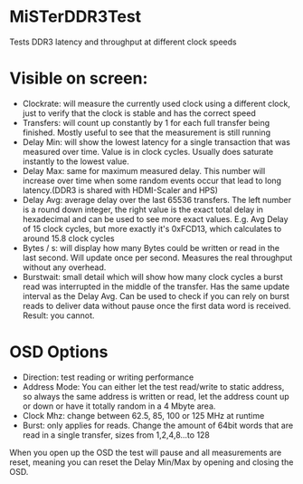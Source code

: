 # MiSTerDDR3Test
Tests DDR3 latency and throughput at different clock speeds

# Visible on screen:
- Clockrate: will measure the currently used clock using a different clock, just to verify that the clock is stable and has the correct speed
- Transfers: will count up constantly by 1 for each full transfer being finished. Mostly useful to see that the measurement is still running
- Delay Min: will show the lowest latency for a single transaction that was measured over time. Value is in clock cycles. Usually does saturate instantly to the lowest value.
- Delay Max: same for maximum measured delay. This number will increase over time when some random events occur that lead to long latency.(DDR3 is shared with HDMI-Scaler and HPS)
- Delay Avg: average delay over the last 65536 transfers. The left number is a round down integer, the right value is the exact total delay in hexadecimal and can be used to see more exact values. E.g. Avg Delay of 15 clock cycles, but more exactly it's 0xFCD13, which calculates to around 15.8 clock cycles
- Bytes / s: will display how many Bytes could be written or read in the last second. Will update once per second. Measures the real throughput without any overhead.
- Burstwait: small detail which will show how many clock cycles a burst read was interrupted in the middle of the transfer. Has the same update interval as the Delay Avg. Can be used to check if you can rely on burst reads to deliver data without pause once the first data word is received. Result: you cannot.

# OSD Options
- Direction: test reading or writing performance
- Address Mode: You can either let the test read/write to static address, so always the same address is written or read, let the address count up or down or have it totally random in a 4 Mbyte area.
- Clock Mhz: change between 62.5, 85, 100 or 125 MHz at runtime
- Burst: only applies for reads. Change the amount of 64bit words that are read in a single transfer, sizes from 1,2,4,8...to 128

When you open up the OSD the test will pause and all measurements are reset, meaning you can reset the Delay Min/Max by opening and closing the OSD.
